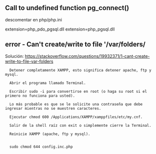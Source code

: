 ##  Call to undefined function pg_connect()

descomentar en php/php.ini

extension=php_pdo_pgsql.dll
extension=php_pgsql.dll

## error - Can't create/write to file '/var/folders/

Solución: https://stackoverflow.com/questions/19932371/1-cant-create-write-to-file-var-folders


      Detener completamente XAMPP, esto significa detener apache, ftp y mysql.

      Abrir el programa llamado Terminal.

      Escribir sudo -i para convertirse en root (o haga su root si el primero no funciona para usted).

      Lo más probable es que se le solicite una contraseña que debe ingresar mientras no se muestren caracteres.

      Ejecutar chmod 600 /Applications/XAMPP/xamppfiles/etc/my.cnf.

      Salir de la shell raíz con exit o simplemente cierre la Terminal.

      Reinicie XAMPP (apache, ftp y mysql).
      
      
      sudo chmod 644 config.inc.php


